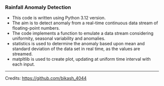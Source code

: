 ### Rainfall Anomaly Detection
- This code is written using Python 3.12 version.
- The aim is to detect anomaly from a real-time continuous data stream of floating-point numbers.
- The code implements a function to emulate a data stream considering uniformity, seasonal variability and anomalies.
- statistics is used to determine the anomaly based upon mean and standard deviation of the data set in real time, as the values are streamed.
- matpltlib is used to create plot, updating at uniform time interval with each input.

<HR>

Credits: https://github.com/bikash_4044
